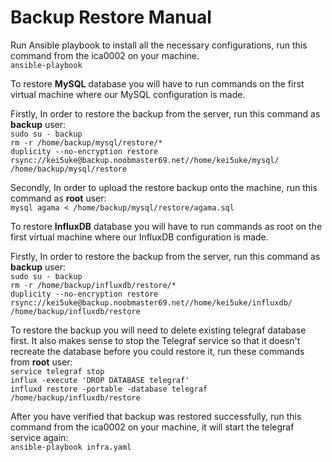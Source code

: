 # Backup Restore Manual

Run Ansible playbook to install all the necessary configurations, run this command from the ica0002 on your machine.  
```ansible-playbook```

To restore **MySQL** database you will have to run commands on the first virtual machine where our MySQL configuration is made. 

Firstly, In order to restore the backup from the server, run this command as **backup** user:  
```sudo su - backup```    
``` rm -r /home/backup/mysql/restore/* ```  
```duplicity --no-encryption restore rsync://kei5uke@backup.noobmaster69.net//home/kei5uke/mysql/ /home/backup/mysql/restore```

Secondly, In order to upload the restore backup onto the machine, run this command as **root** user:  
```mysql agama < /home/backup/mysql/restore/agama.sql```

To restore **InfluxDB** database you will have to run commands as root on the first virtual machine where our InfluxDB configuration is made.

Firstly, In order to restore the backup from the server, run this command as **backup** user:  
```sudo su - backup```   
```rm -r /home/backup/influxdb/restore/*```  
```duplicity --no-encryption restore rsync://kei5uke@backup.noobmaster69.net//home/kei5uke/influxdb/ /home/backup/influxdb/restore```

To restore the backup you will need to delete existing telegraf database first. It also makes sense to stop the Telegraf service so that it doesn't recreate the database before you could restore it, run these commands from **root** user:  
```service telegraf stop```  
```influx -execute 'DROP DATABASE telegraf'```  
```influxd restore -portable -database telegraf /home/backup/influxdb/restore```

After you have verified that backup was restored successfully, run this command from the ica0002 on your machine,
it will start the telegraf service again:  
```ansible-playbook infra.yaml```  